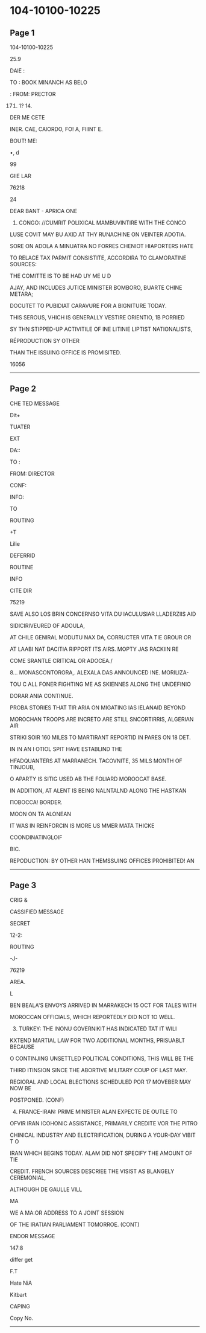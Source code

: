 # 104-10100-10225

## Page 1

104-10100-10225

25.9

DAlE :

TO : BOOK MINANCH AS BELO

: FROM: PRECTOR

171. 1? 14.

DER ME CETE

INER. CAE, CAlORDO, FO! A, FIlINT E.

BOUT! ME:

•, d

99

GIlE LAR

76218

24

DEAR BANT - APRICA ONE

1. CONGO: //CUMRIT POLIXICAL MAMBUVINTIRE WITH THE CONCO

LUSE COVIT MAY BU AXID AT THY RUNACHINE ON VEINTER ADOTIA.

SORE ON ADOLA A MINUATRA NO FORRES CHENIOT HIAPORTERS HATE

TO RELACE TAX PARMIT CONSISTITE, ACCORDIRA TO CLAMORATINE SOURCES:

THE COMITTE IS TO BE HAD UY ME U D

AJAY, AND INCLUDES JUTICE MINISTER BOMBORO, BUARTE CHINE METARA;

DOCUTET TO PUBIDIAT CARAVURE FOR A BIGNITURE TODAY.

THIS SEROUS, VHICH IS GENERALLY VESTIRE ORIENTIO, 1B PORRIED

SY THN STIPPED-UP ACTIVITILE OF INE LITINIE LIPTIST NATIONALISTS,

RÉPRODUCTION SY OTHER

THAN THE ISSUING OFFICE IS PROMISITED.

16056

---

## Page 2

CHE TED MESSAGE

Dit+

TUATER

EXT

DA::

TO :

FROM: DIRECTOR

CONF:

INFO:

TO

ROUTING

+T

Lilie

DEFERRID

ROUTINE

INFO

CITE DIR

75219

SAVE ALSO LOS BRIN CONCERNSO VITA DU IACULUSIAR LLADERZIIS AID

SIDICIRIVEURED OF ADOULA,

AT CHILE GENIRAL MODUTU NAX DA, CORRUCTER VITA TIE GROUR OR

AT LAABI NAT DACITIA RIPPORT ITS AIRS. MOPTY JAS RACKIIN RE

COME SRANTLE CRITICAL OR ADOCEA./

8... MONASCONTORORA,. ALEXALA DAS ANNOUNCED INE. MORILIZA-

TOU C ALL FONER FIGHTING ME AS SKIENNES ALONG THE UNDEFINIO

DORAR ANIA CONTINUE.

PROBA STORIES THAT TIR ARIA ON MIGATING IAS IELANAID BEYOND

MOROCHAN TROOPS ARE INCRETO ARE STILL SNCORTIRRIS, ALGERIAN AIR

STRIKI SOIR 160 MILES TO MARTIRANT REPORTID IN PARES ON 18 DET.

IN IN AN I OTIOL SPIT HAVE ESTABLIND THE

HFADQUANTERS AT MARRANECH. TACOVNITE, 35 MILS MONTH OF TINJOUB,

O APARTY IS SITIG USED AB THE FOLIARD MOROOCAT BASE.

IN ADDITION, AT ALENT IS BEING NALNTALND ALONG THE HASTKAN

ПОВОССА! BORDER.

MOON ON TA ALONEAN

IT WAS IN REINFORCIN IS MORE US MMER MATA THICKE

COONDINATINGLOIF

BIC.

REPODUCTION: BY OTHER HAN THEMSSUING OFFICES PROHIBITED! AN

---

## Page 3

CRIG &

CASSIFIED MESSAGE

SECRET

12-2:

ROUTING

-J-

76219

AREA.

L

BEN BEALA'S ENVOYS ARRIVED IN MARRAKECH 15 OCT FOR TALES WITH

MOROCCAN OFFICIALS, WHICH REPORTEDLY DID NOT 1O WELL.

3. TURKEY: THE INONU GOVERNIKIT HAS INDICATED TAT IT WILI

KXTEND MARTIAL LAW FOR TWO ADDITIONAL MONTHS, PRISUABLT BECAUSE

O CONTINJING UNSETTLED POLITICAL CONDITIONS, THIS WILL BE THE

THIRD ITINSION SINCE THE ABORTIVE MILITARY COUP OF LAST MAY.

REGIORAL AND LOCAL BLECTIONS SCHEDULED POR 17 MOVEBER MAY NOW BE

POSTPONED. (CONF)

4. FRANCE-IRAN: PRIME MINISTER ALAN EXPECTE DE OUTLE TO

OFVIR IRAN ICOHONIC ASSISTANCE, PRIMARILY CREDITE VOR THE PITRO

CHINICAL INDUSTRY AND ELECTRIFICATION, DURING A YOUR-DAY VIBIT T O

IRAN WHICH BEGINS TODAY. ALAM DID NOT SPECIFY THE AMOUNT OF TIE

CREDIT. FRENCH SOURCES DESCRIEE THE VISIST AS BLANGELY CEREMONIAL,

ALTHOUGH DE GAULLE VILL

MA

WE A MA:OR ADDRESS TO A JOINT SESSION

OF THE IRATIAN PARLIAMENT TOMORROE. (CONT)

ENDOR MESSAGE

147:8

differ get

F.T

Hate NiA

Kitbart

CAPING

Copy No.

---

